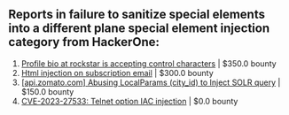 ## Reports in failure to sanitize special elements into a different plane special element injection category from HackerOne:
1. [Profile bio at rockstar is accepting control characters](https://hackerone.com/reports/214763) | $350.0 bounty
2. [Html injection on subscription email](https://hackerone.com/reports/1108504) | $300.0 bounty
3. [[api.zomato.com] Abusing LocalParams (city_id) to Inject SOLR query](https://hackerone.com/reports/953203) | $150.0 bounty
4. [CVE-2023-27533: Telnet option IAC injection](https://hackerone.com/reports/1891474) | $0.0 bounty